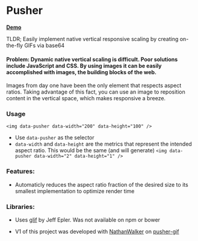 # Pusher

**[Demo](https://github.com/kirkstrobeck/pusher)**

TLDR; Easily implement native vertical responsive scaling by creating on-the-fly GIFs via base64

#### Problem: Dynamic native vertical scaling is difficult. Poor solutions include JavaScript and CSS. By using images it can be easily accomplished with images, the building blocks of the web.

Images from day one have been the only element that respects aspect ratios. Taking advantage of this fact, you can use an image to reposition content in the vertical space, which makes responsive a breeze.

### Usage

    <img data-pusher data-width="200" data-height="100" />

- Use `data-pusher` as the selector
- `data-width` and `data-height` are the metrics that represent the intended aspect ratio. This would be the same (and will generate) `<img data-pusher data-width="2" data-height="1" />`

### Features:

- Automaticly reduces the aspect ratio fraction of the desired size to its smallest implementation to optimize render time

### Libraries:

- Uses [glif](https://emergent.unpythonic.net/software/01126462511-glif) by Jeff Epler. Was not available on npm or bower

- V1 of this project was developed with [NathanWalker](https://github.com/NathanWalker) on [pusher-gif](https://github.com/infowrap/pusher-gif)
